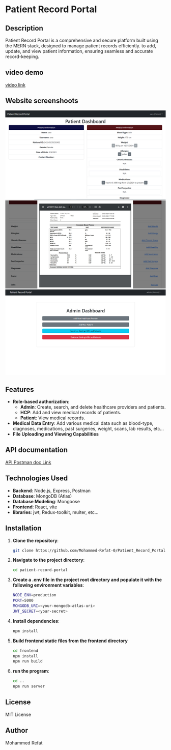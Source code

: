 # Patient Record Portal

## Description
Patient Record Portal is a comprehensive and secure platform built using the MERN stack, designed to manage patient records efficiently. to add, update, and view patient information, ensuring seamless and accurate record-keeping.

## video demo
[video link](https://youtu.be/hoNgFzCD0U8)

## Website screenshoots
![Patient Dashboard](images/patient_dashboard.png)
![Lab file viewing](images/file_viewing.png)
![Admin dashboard](images/admin_dashboard.png)

## Features
- **Role-based authorization**:
  - **Admin**: Create, search, and delete healthcare providers and patients.
  - **HCP**: Add and view medical records of patients.
  - **Patient**: View medical records.
- **Medical Data Entry**: Add various medical data such as blood-type, diagnoses, medications, past surgeries, weight, scans, lab results, etc...
- **File Uploading and Viewing Capabilities**

## API documentation
[API Postman doc Link ](https://documenter.getpostman.com/view/36369414/2sAXxWYU74)

## Technologies Used
- **Backend**: Node.js, Express, Postman
- **Database**: MongoDB (Atlas)
- **Database Modeling**: Mongoose
- **Frontend**: React, vite
- **libraries**: jwt, Redux-toolkit, multer, etc...
  
## Installation
1. **Clone the repository**:
   ```bash
   git clone https://github.com/Mohammed-Refat-0/Patient_Record_Portal
2. **Navigate to the project directory**:
   ```bash
   cd patient-record-portal
3. **Create a .env file in the project root directory and populate it with the following environment variables**:
   ```bash
   NODE_ENV=production
   PORT=5000 
   MONGODB_URI=<your-mongodb-atlas-uri>
   JWT_SECRET=<your-secret>
4. **Install dependencies**:
   ```bash
   npm install
5. **Build frontend static files from the frontend directory**
   ```bash
   cd frontend
   npm install
   npm run build
5. **run the program**:
   ```bash
   cd ..
   npm run server
   
## License
MIT License

## Author
Mohammed Refat
